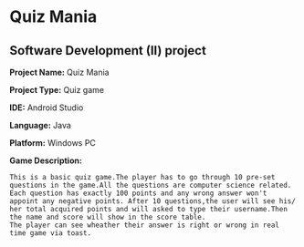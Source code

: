 # Quiz Mania

## Software Development (II) project
**Project Name:** Quiz Mania 

**Project Type:** Quiz game  

**IDE:** Android Studio 

**Language:** Java  

**Platform:** Windows PC  

**Game Description:**  
```
This is a basic quiz game.The player has to go through 10 pre-set questions in the game.All the questions are computer science related.
Each question has exactly 100 points and any wrong answer won't appoint any negative points. After 10 questions,the user will see his/
her total acquired points and will asked to type their username.Then the name and score will show in the score table.
The player can see wheather their answer is right or wrong in real time game via toast.


```

